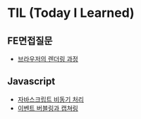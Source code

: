 # TIL (Today I Learned)

## FE면접질문
- [브라우저의 렌더링 과정](https://github.com/HANYUNSEONG/TIL/tree/main/FE%EB%A9%B4%EC%A0%91%EC%A7%88%EB%AC%B8/%EB%B8%8C%EB%9D%BC%EC%9A%B0%EC%A0%80%EC%9D%98%20%EB%A0%8C%EB%8D%94%EB%A7%81%20%EA%B3%BC%EC%A0%95)
## Javascript
- [자바스크립트 비동기 처리](https://github.com/HANYUNSEONG/TIL/tree/main/Javascript/%EB%B9%84%EB%8F%99%EA%B8%B0%EC%B2%98%EB%A6%AC)
- [이벤트 버블링과 캡쳐링](https://github.com/HANYUNSEONG/TIL/tree/main/Javascript/%EC%9D%B4%EB%B2%A4%ED%8A%B8%20%EB%B2%84%EB%B8%94%EB%A7%81%EA%B3%BC%20%EC%BA%A1%EC%B3%90%EB%A7%81)
